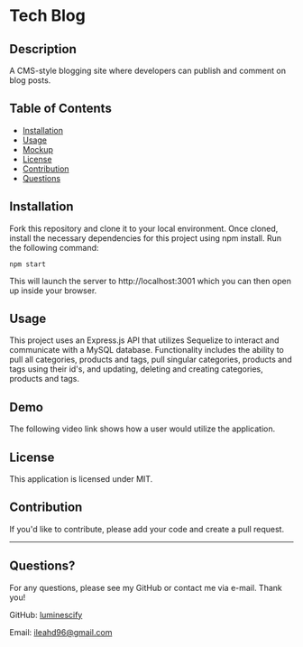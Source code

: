 # Tech Blog

## Description
A CMS-style blogging site where developers can publish and comment on blog posts.

## Table of Contents

- [Installation](#installation)
- [Usage](#usage)
- [Mockup](#mockup)
- [License](#license)
- [Contribution](#contribution)
- [Questions](#questions)

## Installation
Fork this repository and clone it to your local environment. Once cloned, install the necessary dependencies for this project using npm install. Run the following command:

```
npm start
```

This will launch the server to http://localhost:3001 which you can then open up inside your browser.

## Usage

This project uses an Express.js API that utilizes Sequelize to interact and communicate with a MySQL database. Functionality includes the ability to pull all categories, products and tags, pull singular categories, products and tags using their id's, and updating, deleting and creating categories, products and tags.

## Demo

The following video link shows how a user would utilize the application.



## License

This application is licensed under MIT.

## Contribution

If you'd like to contribute, please add your code and create a pull request.

---

## Questions?
For any questions, please see my GitHub or contact me via e-mail. Thank you!

GitHub: [luminescify](https://github.com/luminescify)

Email: ileahd96@gmail.com
